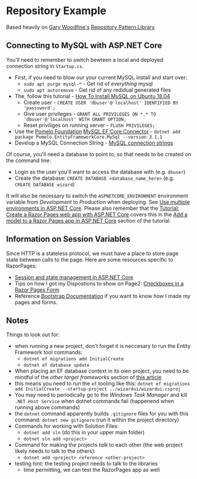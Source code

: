# Repository Example

Based heavily on [Gary Woodfine's](https://garywoodfine.com/generic-repository-pattern-net-core/)
[Repository Pattern Library](https://github.com/threenine/Threenine.Data).

## Connecting to MySQL with ASP.NET Core

You'll need to remember to switch bewteen a local and deployed connection string in `Startup.cs`.

* First, if you need to blow our your current MySQL install and start over:
    * `sudo apt purge mysql-*` - Get rid of *everything* mysql
    * `sudo apt autoremove` - Get rid of any redidual generated files
* The, follow this tutorial - [How To Install MySQL on Ubuntu 18.04](https://www.digitalocean.com/community/tutorials/how-to-install-mysql-on-ubuntu-18-04)
    * Create user - `CREATE USER 'dbuser'@'localhost' IDENTIFIED BY 'passsword';`
    * Give user privileges - `GRANT ALL PRIVILEGES ON *.* TO 'dbuser'@'localhost' WITH GRANT OPTION;`
    * Reset priviliges on running server - `FLUSH PRIVILEGES;`
* Use the [Pomelo Foundation](https://github.com/PomeloFoundation/Pomelo.EntityFrameworkCore.MySql) [MySQL EF Core Connector](https://www.nuget.org/packages/Pomelo.EntityFrameworkCore.MySql/) - `dotnet add package Pomelo.EntityFrameworkCore.MySql --version 3.1.1`
* Develop a MySQL Connection String - [MySQL connection strings](https://www.connectionstrings.com/mysql/)

Of course, you'll need a database to point to, so that needs to be created on the command line:
* Login as the user you'll want to access the database with (e.g. `dbuser`)
* Create the database: `CREATE DATABASE <database_name_here>` (e.g. `CREATE DATABASE wizard`)

It will also be necessary to switch the `ASPNETCORE_ENVIRONMENT` environment variable from *Development* to *Production* when deploying.  See [Use multiple environments in ASP.NET Core](https://docs.microsoft.com/en-us/aspnet/core/fundamentals/environments?view=aspnetcore-3.1).  Please also remember that the [Tutorial: Create a Razor Pages web app with ASP.NET Core](https://docs.microsoft.com/en-us/aspnet/core/tutorials/razor-pages/?view=aspnetcore-3.1) covers this in the [Add a model to a Razor Pages app in ASP.NET Core](https://docs.microsoft.com/en-us/aspnet/core/tutorials/razor-pages/model?view=aspnetcore-3.1&tabs=visual-studio) section of the tutorial.

## Information on Session Variables
Since HTTP is a stateless protocol, we must have a place to store page state between calls to the page.  Here are some resources specific to RazorPages:
* [Session and state management in ASP.NET Core](https://docs.microsoft.com/en-us/aspnet/core/fundamentals/app-state?view=aspnetcore-3.1)
* Tips on how I got my Dispostions to show on Page2: [Checkboxes in a Razor Pages Form](https://www.learnrazorpages.com/razor-pages/forms/checkboxes#collections-of-complex-objects)
* Reference [Bootstrap Documentation](https://getbootstrap.com/) if you want to know how I made my pages and forms.

## Notes

Things to look out for:
* when running a new project, don't forget it is neccesary to run the Entity Framework tool commands:
    * `dotnet ef migrations add InitialCreate`
    * `dotnet ef database update`
* When placing an EF database context in its own project, you need to be mindful of the *other target frameworks* section of [this article](https://docs.microsoft.com/en-us/ef/core/miscellaneous/cli/dotnet#other-target-frameworks)
* this means you need to run the `ef` tooling like this: `dotnet ef migrations add InitialCreate --startup-project ../wizardui/wizardui.csproj`
* You may need to periodically go to the *Windows Task Manager* and kill `.NET Host Service` when dotnet commands fail (happenend when running above commands)
* the `dotnet` command apparently builds `.gitignore` files for you with this command: `dotnet new gitignore` (run it within the project directory)
* Commands for working with Solution Files:
    * `dotnet add sln` (do this in your upper main folder)
    * `dotnet sln add <project>`
* Command for making the projects *talk* to each other (the web project likely needs to talk to the others):
    * `dotnet add <project> reference <other-project>`
* testing hint: the testing project needs to talk to the libraries
    * time permitting, we can test the RazorPages app as well


